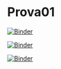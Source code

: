 # Prova01

[![Binder](https://mybinder.org/badge_logo.svg)](https://mybinder.org/v2/gh/Sara-3D/Prova01/main?labpath=07_OpenSlicer.ipynb)



[![Binder](https://mybinder.org/badge_logo.svg)](https://mybinder.org/v2/gh/Sara-3D/Prova01/main?labpath=07_OpenSlicer.ipynb)


[![Binder](https://mybinder.org/badge_logo.svg)](https://mybinder.org/v2/gh/Sara-3D/Prova01/main?labpath=voila%2Frender%2F07_OpenSlicer.ipynb)

